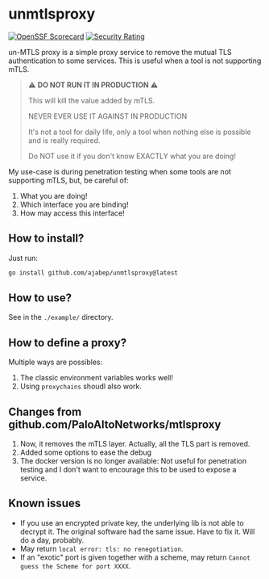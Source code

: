 # unmtlsproxy

[![OpenSSF Scorecard](https://api.securityscorecards.dev/projects/github.com/ajabep/unmtlsproxy/badge)](https://securityscorecards.dev/viewer/?uri=github.com/ajabep/unmtlsproxy)
[![Security Rating](https://sonarcloud.io/api/project_badges/measure?project=ajabeporg_unmtlsproxy&metric=security_rating)](https://sonarcloud.io/summary/new_code?id=ajabeporg_unmtlsproxy)


un-MTLS proxy is a simple proxy service to remove the mutual TLS authentication to some services. This is useful when a tool is not supporting mTLS.

> ⚠️ **DO NOT RUN IT IN PRODUCTION** ⚠️
>
> This will kill the value added by mTLS.
>
> NEVER EVER USE IT AGAINST IN PRODUCTION
>
> It's not a tool for daily life, only a tool when nothing else is possible and is really required.
>
> Do NOT use it if you don't know EXACTLY what you are doing!

My use-case is during penetration testing when some tools are not supporting mTLS, but, be careful of:

1. What you are doing!
2. Which interface you are binding!
3. How may access this interface!

## How to install?

Just run:

```bash
go install github.com/ajabep/unmtlsproxy@latest
```

## How to use?

See in the `./example/` directory.

## How to define a proxy?

Multiple ways are possibles:

1. The classic environment variables works well!
2. Using `proxychains` shoudl also work.

## Changes from github.com/PaloAltoNetworks/mtlsproxy

1. Now, it removes the mTLS layer. Actually, all the TLS part is removed.
2. Added some options to ease the debug
3. The docker version is no longer available: Not useful for penetration testing and I don't want to encourage this to be used to expose a service.

## Known issues

* If you use an encrypted private key, the underlying lib is not able to decrypt it. The original software had the same issue. Have to fix it. Will do a day, probably.
* May return `local error: tls: no renegotiation`.
* If an "exotic" port is given together with a scheme, may return `Cannot guess the Scheme for port XXXX`.
